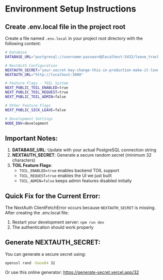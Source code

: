 # Environment Setup Instructions

## Create .env.local file in the project root

Create a file named `.env.local` in your project root directory with the following content:

```bash
# Database
DATABASE_URL="postgresql://username:password@localhost:5432/leave_tracker"

# NextAuth Configuration
NEXTAUTH_SECRET="your-secret-key-change-this-in-production-make-it-long-and-random"
NEXTAUTH_URL="http://localhost:3000"

# Feature Flags - TOIL System
NEXT_PUBLIC_TOIL_ENABLED=true
NEXT_PUBLIC_TOIL_REQUEST=true
NEXT_PUBLIC_TOIL_ADMIN=false

# Other Feature Flags
NEXT_PUBLIC_SICK_LEAVE=false

# Development Settings
NODE_ENV=development
```

## Important Notes:

1. **DATABASE_URL**: Update with your actual PostgreSQL connection string
2. **NEXTAUTH_SECRET**: Generate a secure random secret (minimum 32 characters)
3. **TOIL Feature Flags**: 
   - `TOIL_ENABLED=true` enables backend TOIL support
   - `TOIL_REQUEST=true` enables the UI we just built
   - `TOIL_ADMIN=false` keeps admin features disabled initially

## Quick Fix for the Current Error:

The NextAuth ClientFetchError occurs because `NEXTAUTH_SECRET` is missing. After creating the .env.local file:

1. Restart your development server: `npm run dev`
2. The authentication should work properly

## Generate NEXTAUTH_SECRET:

You can generate a secure secret using:
```bash
openssl rand -base64 32
```

Or use this online generator: https://generate-secret.vercel.app/32